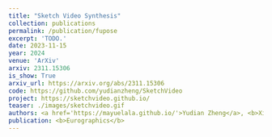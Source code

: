```yaml
---
title: "Sketch Video Synthesis"
collection: publications
permalink: /publication/fupose
excerpt: 'TODO.'
date: 2023-11-15
year: 2024
venue: 'ArXiv'
arxiv: 2311.15306
is_show: True
arxiv_url: https://arxiv.org/abs/2311.15306
code: https://github.com/yudianzheng/SketchVideo
project: https://sketchvideo.github.io/
teaser: ./images/sketchvideo.gif
authors: <a href='https://mayuelala.github.io/'>Yudian Zheng</a>, <b>Xiaodong Cun 📮</b>,<a href='https://menghanxia.github.io/'>Menghan Xia</a>, <a href="http://www.cis.umac.mo/~cmpun/">Chi-Man Pun</a>
publication: <b>Eurographics</b>
---
```


<!-- This paper is about the number 3. The number 4 is left for future work. -->

<!-- [Download paper here](http://academicpages.github.io/files/paper3.pdf) -->

